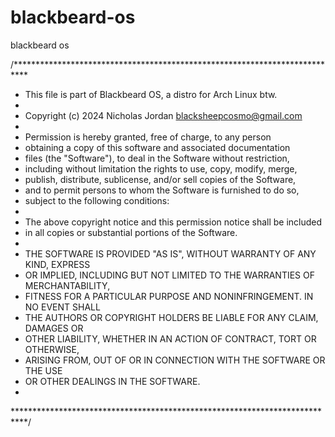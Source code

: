 # blackbeard-os
blackbeard os

/***************************************************************************
* This file is part of Blackbeard OS, a distro for Arch Linux btw.
*
* Copyright (c) 2024 Nicholas Jordan <blacksheepcosmo@gmail.com>
*
* Permission is hereby granted, free of charge, to any person
* obtaining a copy of this software and associated documentation
* files (the "Software"), to deal in the Software without restriction,
* including without limitation the rights to use, copy, modify, merge,
* publish, distribute, sublicense, and/or sell copies of the Software,
* and to permit persons to whom the Software is furnished to do so,
* subject to the following conditions:
*
* The above copyright notice and this permission notice shall be included
* in all copies or substantial portions of the Software.
*
* THE SOFTWARE IS PROVIDED "AS IS", WITHOUT WARRANTY OF ANY KIND, EXPRESS
* OR IMPLIED, INCLUDING BUT NOT LIMITED TO THE WARRANTIES OF MERCHANTABILITY,
* FITNESS FOR A PARTICULAR PURPOSE AND NONINFRINGEMENT. IN NO EVENT SHALL
* THE AUTHORS OR COPYRIGHT HOLDERS BE LIABLE FOR ANY CLAIM, DAMAGES OR
* OTHER LIABILITY, WHETHER IN AN ACTION OF CONTRACT, TORT OR OTHERWISE,
* ARISING FROM, OUT OF OR IN CONNECTION WITH THE SOFTWARE OR THE USE
* OR OTHER DEALINGS IN THE SOFTWARE.
*
***************************************************************************/

